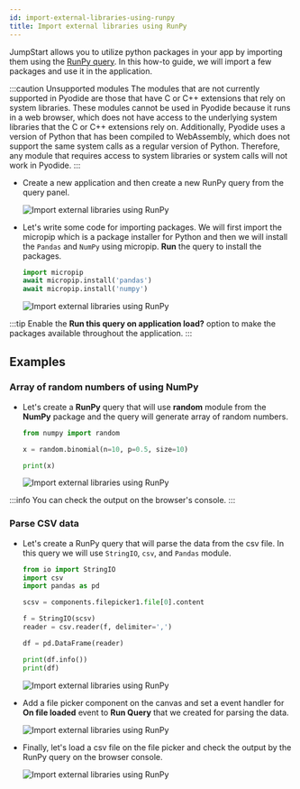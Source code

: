 ```yaml
---
id: import-external-libraries-using-runpy
title: Import external libraries using RunPy
---
```


JumpStart allows you to utilize python packages in your app by importing them using the [RunPy query](/docs/data-sources/run-py). 
In this how-to guide, we will import a few packages and use it in the application.

:::caution Unsupported modules
The modules that are not currently supported in Pyodide are those that have C or C++ extensions that rely on system libraries. These modules cannot be used in Pyodide because it runs in a web browser, which does not have access to the underlying system libraries that the C or C++ extensions rely on. Additionally, Pyodide uses a version of Python that has been compiled to WebAssembly, which does not support the same system calls as a regular version of Python. Therefore, any module that requires access to system libraries or system calls will not work in Pyodide.
:::

- Create a new application and then create a new RunPy query from the query panel.
    <div style={{textAlign: 'center'}}>

    <img className="screenshot-full" src="/img/how-to/import-python/runpy.png" alt="Import external libraries using RunPy" />

    </div>

- Let's write some code for importing packages. We will first import the micropip which is a package installer for Python and then we will install the `Pandas` and `NumPy` using micropip. **Run** the query to install the packages.
    ```python
    import micropip
    await micropip.install('pandas')
    await micropip.install('numpy')
    ```
    
    <div style={{textAlign: 'center'}}>

    <img className="screenshot-full" src="/img/how-to/import-python/installing.png" alt="Import external libraries using RunPy"/>

    </div>
    
:::tip
Enable the **Run this query on application load?** option to make the packages available throughout the application.
:::

## Examples

### Array of random numbers of using NumPy

- Let's create a **RunPy** query that will use **random** module from the **NumPy** package and the query will generate array of random numbers. 
    ```python
    from numpy import random

    x = random.binomial(n=10, p=0.5, size=10)

    print(x)
    ```

    <div style={{textAlign: 'center'}}>

    <img className="screenshot-full" src="/img/how-to/import-python/random.gif" alt="Import external libraries using RunPy"/>

    </div>

:::info
You can check the output on the browser's console.
:::

### Parse CSV data

- Let's create a RunPy query that will parse the data from the csv file. In this query we will use `StringIO`, `csv`, and `Pandas` module.
    ```python
    from io import StringIO
    import csv
    import pandas as pd

    scsv = components.filepicker1.file[0].content

    f = StringIO(scsv)
    reader = csv.reader(f, delimiter=',')

    df = pd.DataFrame(reader)

    print(df.info())
    print(df)
    ```

    <div style={{textAlign: 'center'}}>

    <img className="screenshot-full" src="/img/how-to/import-python/csvparse.png" alt="Import external libraries using RunPy"/>

    </div>

- Add a file picker component on the canvas and set a event handler for **On file loaded** event to **Run Query** that we created for parsing the data.
    <div style={{textAlign: 'center'}}>

    <img className="screenshot-full" src="/img/how-to/import-python/event.png" alt="Import external libraries using RunPy"/>

    </div>

- Finally, let's load a csv file on the file picker and check the output by the RunPy query on the browser console.
    <div style={{textAlign: 'center'}}>

    <img className="screenshot-full" src="/img/how-to/import-python/console.gif" alt="Import external libraries using RunPy"/>

    </div>
    